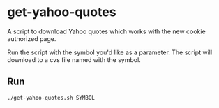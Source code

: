 # get-yahoo-quotes

A script to download Yahoo quotes which works with the new cookie authorized page.

Run the script with the symbol you'd like as a parameter. The script will download to a cvs file named with the symbol.

## Run 

```
./get-yahoo-quotes.sh SYMBOL
```

